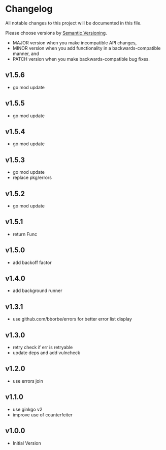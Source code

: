 # Changelog

All notable changes to this project will be documented in this file.

Please choose versions by [Semantic Versioning](http://semver.org/).

* MAJOR version when you make incompatible API changes,
* MINOR version when you add functionality in a backwards-compatible manner, and
* PATCH version when you make backwards-compatible bug fixes.

## v1.5.6

- go mod update

## v1.5.5

- go mod update

## v1.5.4

- go mod update

## v1.5.3

- go mod update
- replace pkg/errors

## v1.5.2

- go mod update

## v1.5.1

- return Func

## v1.5.0

- add backoff factor 

## v1.4.0

- add background runner

## v1.3.1

- use github.com/bborbe/errors for better error list display

## v1.3.0

- retry check if err is retryable
- update deps and add vulncheck

## v1.2.0

- use errors join

## v1.1.0

- use ginkgo v2
- improve use of counterfeiter

## v1.0.0

- Initial Version
